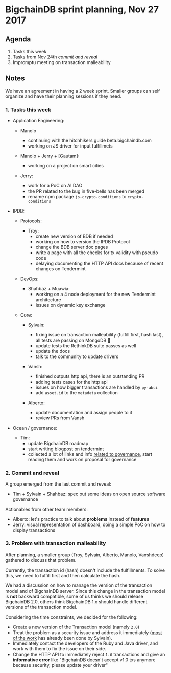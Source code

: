 # BigchainDB sprint planning, Nov 27 2017

## Agenda
1. Tasks this week
2. Tasks from Nov 24th *commit and reveal*
3. Impromptu meeting on transaction malleability

## Notes
We have an agreement in having a 2 week sprint. Smaller groups can self organize and have their planning sessions if they need.

### 1. Tasks this week

- Application Engineering:
  - Manolo
    - continuing with the hitchhikers guide beta.bigchaindb.com
    - working on JS driver for input fulfillmets

  - Manolo + Jerry + [Gautam]:
    - working on a project on smart cities

  - Jerry:
    - work for a PoC on AI DAO
    - the PR related to the bug in five-bells has been merged
    - rename npm package `js-crypto-conditions` to `crypto-conditions`

- IPDB:
  - Protocols:
    - Troy:
      - create new version of BDB if needed
      - working on how to version the IPDB Protocol
      - change the BDB server doc pages
      - write a page with all the checks for tx validity with pseudo code
      - delaying documenting the HTTP API docs because of recent changes on Tendermint

  - DevOps:
    - Shahbaz + Muawia:
      - working on a 4 node deployment for the new Tendermint architecture
      - issues on dynamic key exchange

  - Core:
    - Sylvain:
      - fixing issue on transaction malleability (fulfill first, hash last), all tests are passing on MongoDB :clap:
      - update tests the RethinkDB suite passes as well
      - update the docs
      - talk to the community to update drivers

    - Vansh:
      - finished outputs http api, there is an outstanding PR
      - adding tests cases for the http api
      - issues on how bigger transactions are handled by `py-abci`
      - add `asset.id` to the `metadata` collection

    - Alberto:
      - update documentation and assign people to it
      - review PRs from Vansh

- Ocean / governance:
  - Tim:
    - update BigchainDB roadmap
    - start writing blogpost on tendermint
    - collected a lot of links and info [related to governance](https://github.com/diminator/nautilus/pull/5), start reading them and work on proposal for governance


### 2. Commit and reveal
A group emerged from the last commit and reveal:
- Tim + Sylvain + Shahbaz: spec out some ideas on open source software governance

Actionables from other team members:
- Alberto: let's practice to talk about **problems** instead of **features**
- Jerry: visual representation of dashboard, doing a simple PoC on how to display transactions


### 3. Problem with transaction malleability
After planning, a smaller group (Troy, Sylvain, Alberto, Manolo, Vanshdeep) gathered to discuss that problem.

Currently, the transaction id (hash) doesn't include the fulfillments. To solve this, we need to fulfill first and then calculate the hash.

We had a discussion on how to manage the version of the transaction model and of BigchainDB server. Since this change in the transaction model is **not** backward compatible, some of us thinks we should release BigchainDB 2.0, others think BigchainDB 1.x should handle different versions of the transaction model.

Considering the time constraints, we decided for the following:
- Create a new version of the Transaction model (namely `2.0`)
- Treat the problem as a security issue and address it immediately ([most of the work](https://github.com/bigchaindb/bigchaindb/pull/1899) has already been done by Sylvain).
- Immediately contact the developers of the Ruby and Java driver, and work with them to fix the issue on their side.
- Change the HTTP API to immediately reject `1.0` transactions and give an **informative error** like "BigchainDB doesn't accept v1.0 txs anymore because security, please update your driver"
